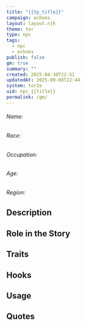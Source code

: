 ```yaml
---
title: "{{tp_title}}"
campaign: echoes
layout: layout.njk
theme: tor
type: npc
tags:
  - npc
  - echoes
publish: false
gm: true
summary: ""
created: 2025-04-30T22:51
updatedAt: 2025-09-08T22:44
system: tor2e
uid: npc_{{title}}
permalink: /gm/
---
```

###### Name: 
###### Race:
###### Occupation:
###### Age:
###### Region:

## Description

## Role in the Story

## Traits

## Hooks

## Usage

## Quotes
